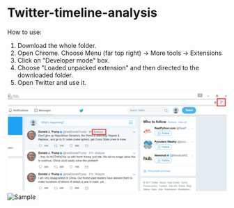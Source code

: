 # Twitter-timeline-analysis

How to use:

1) Download the whole folder. 
2) Open Chrome. Choose Menu (far top right) -> More tools -> Extensions 
3) Click on "Developer mode" box. 
4) Choose "Loaded unpacked extension" and then directed to the downloaded folder. 
5) Open Twitter and use it. 

![Sample](Sample-Images/Image1.png)
![Sample](Sameple-Images/Image2.png)
